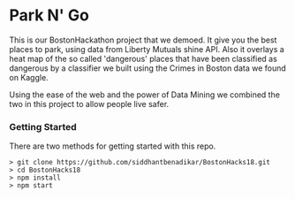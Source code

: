 # Park N' Go

This is our BostonHackathon project that we demoed. It give you the best places to park,
using data from Liberty Mutuals shine API. Also it overlays a heat map of the so called 
'dangerous' places that have been classified as dangerous by a classifier we built using the
Crimes in Boston data we found on Kaggle. 

Using the ease of the web and the power of Data Mining we combined the two in this project
to allow people live safer.

### Getting Started

There are two methods for getting started with this repo.

```
> git clone https://github.com/siddhantbenadikar/BostonHacks18.git
> cd BostonHacks18
> npm install
> npm start
```
